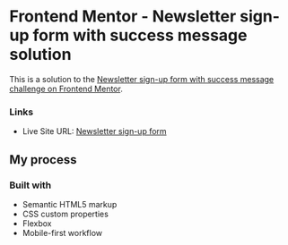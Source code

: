 # Frontend Mentor - Newsletter sign-up form with success message solution

This is a solution to the [Newsletter sign-up form with success message challenge on Frontend Mentor](https://www.frontendmentor.io/challenges/newsletter-signup-form-with-success-message-3FC1AZbNrv).

### Links

- Live Site URL: [Newsletter sign-up form](https://your-live-site-url.com)

## My process

### Built with

- Semantic HTML5 markup
- CSS custom properties
- Flexbox
- Mobile-first workflow
